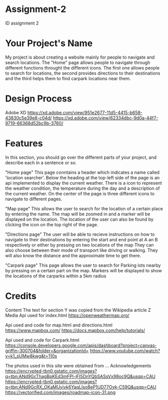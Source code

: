 # Assignment-2
ID assignment 2
# Your Project's Name
My project is about creating a website mainly for people to navigate and search locations. The "Home" page allows people to navigate through different functions throught the different icons. The first one allows people to search for locations, the second provides directions to their destinations and the third helps them to find carpark locations near them. 

# Design Process
Adobe XD 
https://xd.adobe.com/view/951e2677-11d5-4415-b658-43830c5e39e8-c04d/
https://xd.adobe.com/view/62334dbc-9d0a-44f7-9719-66368d52bc9b-3760/

# Features
In this section, you should go over the different parts of your project, and describe each in a sentence or so.

"Home page"
This page conntains a header which indicates a name called 'location searcher'. Below the heading at the top-left side of the page is an api implemented to display the current weather. There is a icon to represent the weather condition, the temperature during the day and a description of the current weather. On the center of the page is three different icons to navigate to different pages. 

"Map page"
This allows the user to search for the location of a certain place by entering the name. The map will be zoomed in and a marker will be displayed on the location. The location of the user can also be found by clicking the icon on the top right of the page. 

"Directions page"
The user will be able to recieve instructions on how to navigate to their destinations by entering the start and end point at A an B respectively or either by pressing on two locations of the map They can also choose between their mode of transport like driving or walking. They will also know the distance and the approximate time to get there.

"Carpark page"
This page allows the user to search for Parking lots nearby by pressing on a certain part on the map. Markers will be displayed to show the locations of the carparks within a 5km radius

# Credits
Content
The text for section Y was copied from the Wikipedia article Z
Media
Api used for index.html
https://openweathermap.org/

Api used and code for map.html and directions.html
https://www.mapbox.com/
https://docs.mapbox.com/help/tutorials/

Api used and code for Carpark.html
https://console.developers.google.com/apis/dashboard?project=canvas-griffin-300704&folder=&organizationId=
https://www.youtube.com/watch?v=k1_sUMw8kwg&t=110s

The photos used in this site were obtained from ...
Acknowledgements
https://encrypted-tbn0.gstatic.com/images?q=tbn:ANd9GcThagBpKEd3mFPl-jFI5DnYQbSASsVx98oc9Q&usqp=CAU
https://encrypted-tbn0.gstatic.com/images?q=tbn:ANd9GcRX_OKaMUyivk6YaqLIso8eP1UD77Oyk-C59Q&usqp=CAU
https://vectorified.com/images/roadmap-icon-31.png
